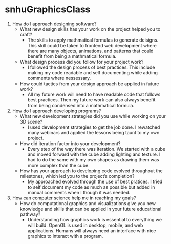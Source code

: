 # snhuGraphicsClass

1. How do I approach designing software?
   - What new design skills has your work on the project helped you to craft?
      - The skills to apply mathmatical formulas to generate deisigns.  This skill could be taken to frontend web development where there are many objects, animations, and patterns that could benefit from being a mathmatical formula.
   - What design process did you follow for your project work?
      - I followed the design process of best practices.  This include making my code readable and self documenting while adding comments where nessessary. 
   - How could tactics from your design approach be applied in future work?
      - All my future work will need to have readable code that follows best practices.  Then my future work can also always benefit from being condensed into a mathmatical formula. 
2. How do I approach developing programs?
   - What new development strategies did you use while working on your 3D scene?
      - I used development strategies to get the job done.  I rewatched many webinars and applied the lessons being taunt to my own project.
   - How did iteration factor into your development?
      - Every step of the way there was iteration.  We started with a cube and moved forward with the cube adding lighting and texture.  I had to do the same with my own shapes as drawing them was more complex than the cube.
   - How has your approach to developing code evolved throughout the milestones, which led you to the project’s completion?
      - My approached evolved through the use of best pratices.  I tried to self document my code as much as possible but added in manual comments when I though it was needed.
3. How can computer science help me in reaching my goals?
   - How do computational graphics and visualizations give you new knowledge and skills that can be applied in your future educational pathway?
      - Understanding how graphics work is essential to everything we will build.  OpenGL is used in desktop, mobile, and web applications.  Humans will always need an interface with nice graphics to interact with a program.
